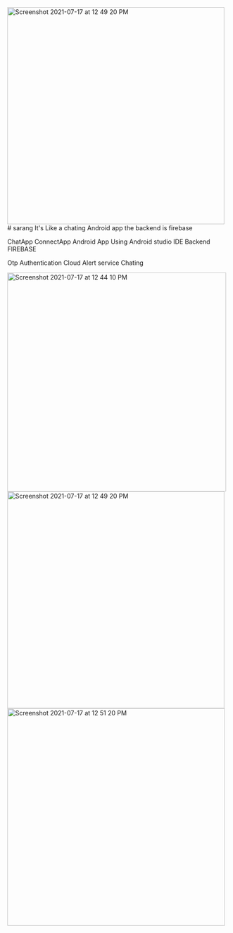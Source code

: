 <img width="493" alt="Screenshot 2021-07-17 at 12 49 20 PM" src="https://user-images.githubusercontent.com/74540209/126029587-bdf4eab3-f047-4e92-ba4d-e28918834224.png">
# sarang
It's Like a chating Android app the backend is firebase

ChatApp
ConnectApp
Android App
Using Android studio IDE
Backend FIREBASE

Otp Authentication
Cloud Alert service 
Chating



<img width="497" alt="Screenshot 2021-07-17 at 12 44 10 PM" src="https://user-images.githubusercontent.com/74540209/126029610-0e6482ae-62f8-4512-a319-30d2e7a4ee85.png">









<img width="493" alt="Screenshot 2021-07-17 at 12 49 20 PM" src="https://user-images.githubusercontent.com/74540209/126029594-9b2f3cfb-257c-4b7e-865f-42e32deb58ec.png">







<img width="494" alt="Screenshot 2021-07-17 at 12 51 20 PM" src="https://user-images.githubusercontent.com/74540209/126029613-32c66853-f2a7-420a-b662-591b02c66a75.png">

